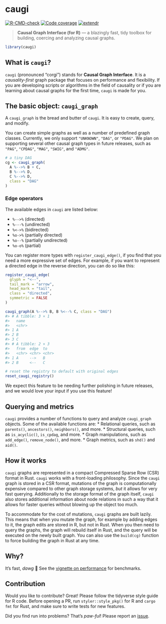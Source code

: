 
<!-- README.md is generated from README.Rmd. Please edit that file -->

# caugi

<!-- badges: start -->

[![R-CMD-check](https://github.com/frederikfabriciusbjerre/caugi/actions/workflows/R-CMD-check.yaml/badge.svg)](https://github.com/frederikfabriciusbjerre/caugi/actions/workflows/R-CMD-check.yaml)
[![Code
coverage](https://codecov.io/gh/frederikfabriciusbjerre/caugi/graph/badge.svg)](https://app.codecov.io/gh/frederikfabriciusbjerre/caugi)
[![extendr](https://img.shields.io/badge/extendr-%5E0.8.1-276DC2)](https://extendr.github.io/extendr/extendr_api/)
<!-- badges: end -->

> **Causal Graph Interface (for R)** — a blazingly fast, tidy toolbox
> for building, coercing and analyzing causal graphs.

``` r
library(caugi)
```

## What is `caugi`?

`caugi` (pronounced “corgi”) stands for **Causal Graph Interface**. It
is a *causality-first* graph package that focuses on performance and
flexibility. If you are developing scripts or algorithms in the field of
causality or if you are learning about causal graphs for the first time,
`caugi` is made for you.

## The basic object: `caugi_graph`

A `caugi_graph` is the bread and butter of `caugi`. It is easy to
create, query, and modify.

You can create simple graphs as well as a number of predefined graph
classes. Currently, we only support `"UNKNOWN"`, `"DAG"`, or `"PDAG"`.
We plan on supporting several other causal graph types in future
releases, such as `"PAG"`, `"CPDAG"`, `"MAG"`, `"SWIG"`, and `"ADMG"`.

``` r
# a tiny DAG
cg <- caugi_graph(
  A %-->% B + C,
  B %-->% D,
  C %-->% D,
  class = "DAG"
)
```

### Edge operators

The available edges in `caugi` are listed below:

- `%-->%` (directed)
- `%---%` (undirected)
- `%<->%` (bidirected)
- `%o->%` (partially directed)
- `%o--%` (partially undirected)
- `%o-o%` (partial)

You can register more types with `register_caugi_edge()`, if you find
that you need a more expressive set of edges. For example, if you want
to represent a directed edge in the reverse direction, you can do so
like this:

``` r
register_caugi_edge(
  glyph = "<--",
  tail_mark = "arrow",
  head_mark = "tail",
  class = "directed",
  symmetric = FALSE
)

caugi_graph(A %-->% B, B %<--% C, class = "DAG")
#> # A tibble: 3 × 1
#>   name 
#>   <chr>
#> 1 A    
#> 2 B    
#> 3 C    
#> # A tibble: 2 × 3
#>   from  edge  to   
#>   <chr> <chr> <chr>
#> 1 A     -->   B    
#> 2 B     <--   C

# reset the registry to default with original edges
reset_caugi_registry()
```

We expect this feature to be needing further polishing in future
releases, and we would love your input if you use this feature!

## Querying and metrics

`caugi` provides a number of functions to query and analyze
`caugi_graph` objects. Some of the available functions are: \*
Relational queries, such as `parents()`, `ancestors()`, `neighbors()`,
and more. \* Structural queries, such as `is_acyclic()`, `is_cpdag`, and
more. \* Graph manipulations, such as `add_edge()`, `remove_node()`, and
more. \* Graph metrics, such as `shd()` and `aid()`.

## How it works

`caugi` graphs are represented in a compact Compressed Sparse Row (CSR)
format in Rust. `caugi` works with a front-loading philosophy. Since the
`caugi` graph is stored in a CSR format, mutations of the graph is
computationally expensive compared to other graph storage systems, *but*
it allows for very fast querying. Additionally to the storage format of
the graph itself, `caugi` also stores additional information about node
relations in such a way that it allows for faster queries without
blowing up the object too much.

To accommodate for the cost of mutations, `caugi` graphs are built
lazily. This means that when you mutate the graph, for example by adding
edges to it, the graph edits are stored in R, but not in Rust. When you
then need to query the graphs, the graph will rebuild itself in Rust,
and the query will be executed on the newly built graph. You can also
use the `build(cg)` function to force building the graph in Rust at any
time.

## Why?

It’s fast, *dawg* 🐶 See the [vignette on
performance](https://frederikfabriciusbjerre.github.io/caugi/articles/performance.html)
for benchmarks.

## Contribution

Would you like to contribute? Great! Please follow the tidyverse style
guide for R code. Before opening a PR, run `styler::style_pkg()` for R
and `cargo fmt` for Rust, and make sure to write tests for new features.

Did you find run into problems? That’s *paw-ful*! Please report an
[issue](https://github.com/frederikfabriciusbjerre/caugi/issues).
